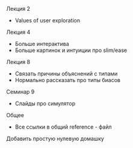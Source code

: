 Лекция 2
- Values of user exploration 

Лекция 4
- Больше интерактива
- Больше картинок и интуиции про slim/ease

Лекция 8
- Связать причины объяснений с типами
- Нормально рассказать про типы биасов

Семинар 9
- Слайды про симулятор

Общее
- Все ссылки в общий reference - файл

Добавить простую нулевую домашку
